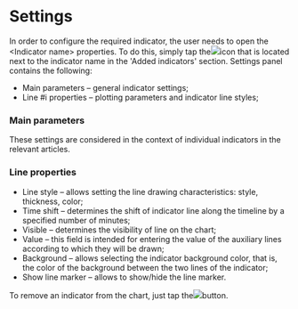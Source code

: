 # Settings

In order to configure the required indicator, the user needs to open the &lt;Indicator name&gt; properties. To do this, simply tap the![](https://lh3.googleusercontent.com/2rFhZX7mdbTbVTUCDuFIpFnTvu4LKETA1-q76rPm8rlUu7GR0iyd4ESbJzcKgqIXK5lhiREWqkLy5KURNmvb76sQtPwdV905uPDuu0ZPhxcI8EK134rcJiLSRWu7AxDGPM7LjjEk)icon that is located next to the indicator name in the 'Added indicators' section. Settings panel contains the following:

* Main parameters – general indicator settings;
* Line \#i properties – plotting parameters and indicator line styles;

### Main parameters 

These settings are considered in the context of individual indicators in the relevant articles.

### Line properties

* Line style – allows setting the line drawing characteristics: style, thickness, color;
* Time shift – determines the shift of indicator line along the timeline by a specified number of minutes; 
* Visible – determines the visibility of line on the chart;
* Value – this field is intended for entering the value of the auxiliary lines according to which they will be drawn;
* Background – allows selecting the indicator background color, that is, the color of the background between the two lines of the indicator;
* Show line marker – allows to show/hide the line marker.

To remove an indicator from the chart, just tap the![](https://lh3.googleusercontent.com/KFsilIcHZOln-cbOS3CPQgGUPZqvPgp1hA5CaWTPIuvLFEKukOxNXZnXNCzIxz2Vql_3--hyz-T_eJ5OwjkwJNfnCbhyzcYrl49xVKoPdnz-xXxZ-SZa0mPgTfadxZtprW-d_2l2)button.

